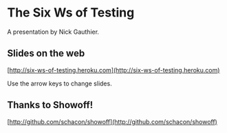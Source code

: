 # The Six Ws of Testing

A presentation by Nick Gauthier.

## Slides on the web

[http://six-ws-of-testing.heroku.com](http://six-ws-of-testing.heroku.com)

Use the arrow keys to change slides.

## Thanks to Showoff!

[http://github.com/schacon/showoff](http://github.com/schacon/showoff)

